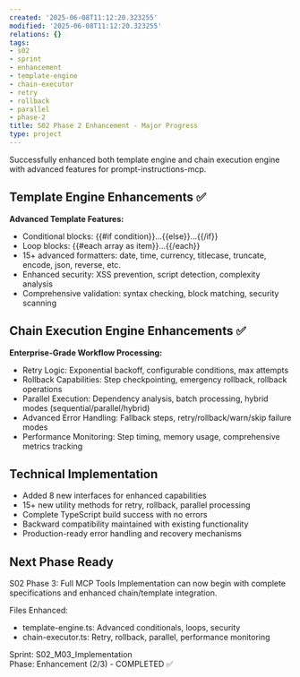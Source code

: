 ```yaml
---
created: '2025-06-08T11:12:20.323255'
modified: '2025-06-08T11:12:20.323255'
relations: {}
tags:
- s02
- sprint
- enhancement
- template-engine
- chain-executor
- retry
- rollback
- parallel
- phase-2
title: S02 Phase 2 Enhancement - Major Progress
type: project
---
```


Successfully enhanced both template engine and chain execution engine with advanced features for prompt-instructions-mcp.

## Template Engine Enhancements ✅
**Advanced Template Features:**
- Conditional blocks: {{#if condition}}...{{else}}...{{/if}} 
- Loop blocks: {{#each array as item}}...{{/each}}
- 15+ advanced formatters: date, time, currency, titlecase, truncate, encode, json, reverse, etc.
- Enhanced security: XSS prevention, script detection, complexity analysis
- Comprehensive validation: syntax checking, block matching, security scanning

## Chain Execution Engine Enhancements ✅  
**Enterprise-Grade Workflow Processing:**
- Retry Logic: Exponential backoff, configurable conditions, max attempts
- Rollback Capabilities: Step checkpointing, emergency rollback, rollback operations
- Parallel Execution: Dependency analysis, batch processing, hybrid modes (sequential/parallel/hybrid)
- Advanced Error Handling: Fallback steps, retry/rollback/warn/skip failure modes
- Performance Monitoring: Step timing, memory usage, comprehensive metrics tracking

## Technical Implementation
- Added 8 new interfaces for enhanced capabilities
- 15+ new utility methods for retry, rollback, parallel processing
- Complete TypeScript build success with no errors
- Backward compatibility maintained with existing functionality
- Production-ready error handling and recovery mechanisms

## Next Phase Ready
S02 Phase 3: Full MCP Tools Implementation can now begin with complete specifications and enhanced chain/template integration.

Files Enhanced:
- template-engine.ts: Advanced conditionals, loops, security
- chain-executor.ts: Retry, rollback, parallel, performance monitoring

Sprint: S02_M03_Implementation  
Phase: Enhancement (2/3) - COMPLETED ✅

